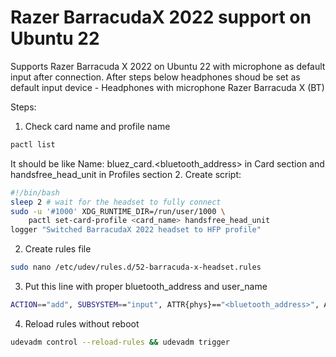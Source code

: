 # Razer BarracudaX 2022 support on Ubuntu 22
Supports Razer Barracuda X 2022 on Ubuntu 22 with microphone as default input after connection.
After steps below headphones shoud be set as default input device - Headphones with microphone Razer Barracuda X (BT)

Steps:
1. Check card name and profile name 
```sh
pactl list
```
It should be like Name: bluez_card.<bluetooth_address> in Card section and handsfree_head_unit in Profiles section
2. Create script:
```sh
#!/bin/bash
sleep 2 # wait for the headset to fully connect
sudo -u '#1000' XDG_RUNTIME_DIR=/run/user/1000 \
    pactl set-card-profile <card_name> handsfree_head_unit
logger "Switched BarracudaX 2022 headset to HFP profile"
```
2. Create rules file
```sh
sudo nano /etc/udev/rules.d/52-barracuda-x-headset.rules
```
3. Put this line with proper bluetooth_address and user_name
```sh
ACTION=="add", SUBSYSTEM=="input", ATTR{phys}=="<bluetooth_address>", ATTR{id/vendor}=="0000", ATTR{id/product}=="0000", RUN+="/home/<user_name>/.config/auto-pactl.sh"
```
4. Reload rules without reboot
```sh
udevadm control --reload-rules && udevadm trigger
```
